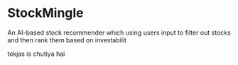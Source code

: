 # StockMingle
An AI-based stock recommender which using users input to filter out stocks and then rank them based on investabilit


tekjas is chutiya hai
